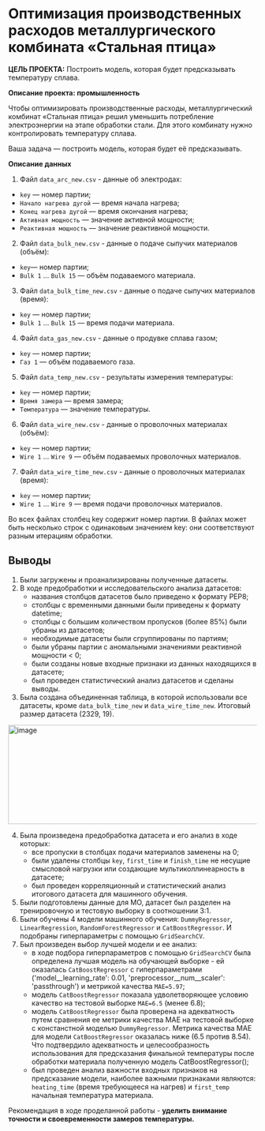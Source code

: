 # Оптимизация производственных расходов металлургического комбината «Стальная птица»

**ЦЕЛЬ ПРОЕКТА:** Построить модель, которая будет предсказывать температуру сплава.

**Описание проекта: промышленность**

Чтобы оптимизировать производственные расходы, металлургический комбинат «Стальная птица» решил уменьшить потребление электроэнергии на этапе обработки стали. Для этого комбинату нужно контролировать температуру сплава. 

Ваша задача — построить модель, которая будет её предсказывать. 

**Описание данных**

1. Файл `data_arc_new.csv` - данные об электродах:  
- `key` — номер партии;   
- `Начало нагрева дугой` — время начала нагрева;   
- `Конец нагрева дугой` — время окончания нагрева;  
- `Активная мощность` — значение активной мощности;  
- `Реактивная мощность` — значение реактивной мощности.  

2. Файл `data_bulk_new.csv` - данные о подаче сыпучих материалов (объём):
- `key`— номер партии;  
- `Bulk 1` … `Bulk 15` — объём подаваемого материала.  

3. Файл `data_bulk_time_new.csv` - данные о подаче сыпучих материалов (время):  
- `key` — номер партии;  
- `Bulk 1` … `Bulk 15` — время подачи материала.  

4. Файл `data_gas_new.csv` - данные о продувке сплава газом;  
- `key` — номер партии;  
- `Газ 1` — объём подаваемого газа.  

5. Файл `data_temp_new.csv` - результаты измерения температуры:  
- `key` — номер партии;  
- `Время замера` — время замера;  
- `Температура` — значение температуры.  

6. Файл `data_wire_new.csv` - данные о проволочных материалах (объём):  
- `key` — номер партии;  
- `Wire 1` … `Wire 9` — объём подаваемых проволочных материалов.  

7. Файл `data_wire_time_new.csv` - данные о проволочных материалах (время):  
- `key` — номер партии;  
- `Wire 1` … `Wire 9` — время подачи проволочных материалов.  

Во всех файлах столбец key содержит номер партии. В файлах может быть несколько строк с одинаковым значением key: они соответствуют разным итерациям обработки.

## Выводы

1. Были загружены и проанализированы полученные датасеты.  
2. В ходе предобработки и исследовательского анализа датасетов:  
    - названия столбцов датасетов было приведено к формату PEP8;  
    - столбцы с временными данными были приведены к формату datetime;
    - столбцы с большим количеством пропусков (более 85%) были убраны из датасетов;
    - необходимые датасеты были сгруппированы по партиям;
    - были убраны партии с аномальными значениями реактивной мощности < 0;
    - были созданы новые входные признаки из данных находящихся в датасете;
    - был проведен статистический анализ датасетов и сделаны выводы.
3. Была создана объединенная таблица, в которой использовали все датасеты, кроме `data_bulk_time_new` и `data_wire_time_new`. Итоговый размер датасета (2329, 19).

<img width="2006" height="201" alt="image" src="https://github.com/user-attachments/assets/bf46d593-f23e-43db-822f-59f706b995d1" />

4. Была произведена предобработка датасета и его анализ в ходе которых:
    - все пропуски в столбцах подачи материалов заменены на 0;
    - были удалены столбцы `key`, `first_time` и `finish_time` не несущие смысловой нагрузки или создающие мультиколлинеарность в датасете;
    - был проведен корреляционный и статистический анализ итогового датасета для машинного обучения.
5. Были подготовлены данные для МО, датасет был разделен на тренировочную и тестовую выборку в соотношении 3:1.
6. Были обучены 4 модели машинного обучения: `DummyRegressor`, `LinearRegression`, `RandomForestRegressor` и `CatBoostRegressor`. И подобраны гиперпараметры с помощью `GridSearchCV`.
7. Был произведен выбор лучшей модели и ее анализ:
    - в ходе подбора гиперпараметров с помощью `GridSearchCV` была определена лучшая модель на обучающей выборке - ей оказалась `CatBoostRegressor` с гиперпараметрами ('model__learning_rate': 0.01, 'preprocessor__num__scaler': 'passthrough') и метрикой качества `MAE=5.97`;
    - модель `CatBoostRegressor` показала удволетворяющее условию качество на тестовой выборке `MAE=6.5` (менее 6.8);  
    - модель `CatBoostRegressor` была проверена на адекватность путем сравнения ее метрики качества МАЕ на тестовой выборке с констанстной моделью `DummyRegressor`. Метрика качества МАЕ для модели `CatBoostRegressor` оказалась ниже (6.5 против 8.54). Что подтвердило адекватность и целесообразность использования для предсказания финальной температуры после обработки материала полученную модель CatBoostRegressor();
    - был проведен анализ важности входных признаков на предсказание модели, наиболее важными признаками являются: `heating_time` (время требующееся на нагрев) и `first_temp` начальная температура материала.
    
    
 Рекомендация в ходе проделанной работы - **уделить внимание точности и своевременности замеров температуры.**
